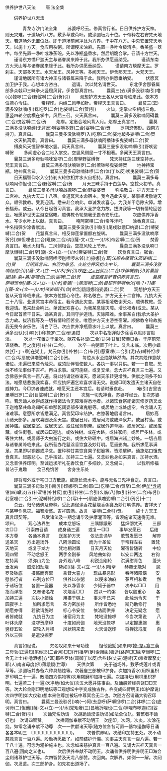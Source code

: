  供养护世八天法
　　唐 法全集




　　供养护世八天法

　　　　青龙寺沙门法全集
　　苏婆呼经云。修真言行者。日日供养护方天神。则无灾难。于道场外八方。敷茅草或荷叶。或涂圆坛为十位。于帝释左右安梵天地天。若道场外无置位处。即于道场前闲净处为方界。于中在八方。中央安置梵天地天。以施十方天。食应用杂粥。所谓粳米油麻。先置一净叶令极清净。香美盛一器中。每坐先置一净叶或净荼碗。先以净瓶盛香水。然后胡跪合掌。召请十方世天。
　　谨请东方憍尸迦天主与诸眷属来降于此。我所办供愿垂纳受。
　　谨请东南方火天山等与诸眷属来降于此。我所办供愿垂纳受。
　　谨请南方琰摩天主。罗刹主。天部多天王。水天龙王。风神王等。多闻天王。伊舍那天王。大梵天王。
　　谨请地居所有诸大神王与诸眷属来降于此。我所办供愿垂纳受。
　　伏愿冥加卫护于我。心想本方咨白。
　　退请。次以梵名请世天。
　　东北伊舍那眷属部多众戟印三昧拳火竖屈风背。伊舍那真言曰。
　　曩莫三(去)满多没驮喃(引)噜(心)捺啰(二合)野娑嚩(二合)贺(引)
　　观想护方天王各从天宫降临来此。依本方位摽心令住。
　　帝释印。内缚二风申如针。帝释天王真言曰。
　　曩莫三(去)满多没驮喃(引)铄吃罗(二合)也娑嚩(二合)贺(引)
　　火仙。定掌火空相捻三角。惠竖四轮空度横在掌中。风屈三召。火天真言曰。
　　曩莫三满多没驮喃阿碍曩(二合)曳娑嚩(二合)贺
　　焰摩。定惠合地风背入月。焰摩王真言曰。
　　曩莫三满多没驮喃缚(无背反)嚩娑嚩多野(二合)娑嚩(二合)贺
　　罗刹恐怖形。西南方持刀。真言曰。
　　曩莫三曼多没驮喃罗(入)吃察(二合)娑地跛多娑嚩(二合)贺
　　水天执罥索。真言曰。
　　曩莫三满多母驮喃阿播钵多曳娑嚩(二合)贺
　　缚庾风天憧智拳地水竖。风天真言曰。
　　曩莫三曼多没驮喃嚩(引)野吠娑嚩贺
　　多闻虚心合二地入掌交。空竖风侧屈一寸不相著。多闻天王真言曰。
　　曩莫三满多母驮喃味室啰(二合)摩拏野娑缚贺
　　梵天持红莲三昧空持水。梵王真言曰。
　　曩莫三满多母驮喃钵罗(二合)若钵哆曳娑缚贺
　　地神持宝瓶。地神真言曰。
　　曩莫三曼多母驮喃钵啰(二合)体(丁以反)吠曳娑嚩(二合)贺
　　日天福智仰水入空持刹火轮欲相并水火自相持。真言曰。
　　曩莫三满多母驮喃阿你怛也(二合)野娑嚩(二合)贺
　　月天三昧手持于白莲华。空捻火初节。真言曰。
　　曩莫三曼多母驮喃战捺啰(二合)野娑婆贺
　　称名敬白。护方天王十二宫神。九执大天二十八宿。业道冥宫本命宿主。我今遇此灾变。某事相凌敬谢天众。顺佛教敕。受我迎请。悉来赴会响此。单诚发欢喜心。为我某甲息除灾障。增长福寿。或云。从今日起首习真言。我承大圣护念力故。拔济我等一切有情轮回苦业。唯愿护世天主游空宿曜。顺佛教令轮施我无畏令安乐住。
　　次应供养净香水。写少水叶上以献。真言曰。
　　唵阿密哩(二合)帝吽泮吒
　　涂香真言曰。中名指弹少涂香献淡。
　　曩莫三曼多没驮(引)喃(引)尾戍驮誐□纳婆(二合)嚩娑嚩(二合)贺
　　花鬘真言曰。相反仰莲掌置额右旋转。
　　曩莫三满多没驮喃摩贺(引)妹怛哩也(二合)毗庾(二合)讷[(薩-文+(立-一))/木]帝娑嚩(二合)贺
　　焚香真言曰。地水火相背。二风侧相合。空捻风轮上节开。
　　曩莫三满多没驮喃□摩驮怛嚩(二合)拏[(薩-文+(立-一))/木]帝娑嚩(二合)贺
　　饮食真言曰。密合。
　　曩莫三满多没驮喃阿啰啰迦啰啰末邻(上)捺娜[方*耳]沫捺祢摩贺沫沥娑嚩(二合)贺
　　灯明真言曰。右羽为拳竖。火轮空押风捻火中节。
　　曩莫三满多没驮喃怛他(引)[(薩-文+(立-一))/木]多(引)啰[吃-乙+日](二合)娑叵(二合)啰儜嚩婆(引)娑曩誐誐[猱-柔+弟]那哩也(二合)娑嚩(二合)贺
　　虚空藏菩萨普供养真言曰。
　　曩莫萨嚩怛他[(薩-文+(立-一))/木]帝骠(一)尾湿嚩(二合)目契弊萨嚩他欠[嗚-?+?]娜[(薩-文+(立-一))/木]帝娑颇(引)你[牟*含]誐誐娜钩娑婆(二合)贺
　　观想护方天王各从天宫降临来此。依本方位摽心令住。称名敬白。护方天王十二宫神。九执大天二十八宿。业道冥宫本命宿主。我今遇此灾变。某事相凌敬谢天众。顺佛教敕。受我迎请。悉来赴会响此。单诚发欢喜心。为我某息除灾障。增长福寿(或云。某从今日起首若干日来。诵某真言。其间守护道场。灭除障难。余事某白)我承大圣护念力故。拔济我等及一切有情轮回苦业。唯愿护方天主游空宿曜。顺佛教令轮故施我无畏令安乐住。请白了已。次应供养净瓶香水叶上以献。真言曰。
　　曩莫三满多没驮(引)喃(引)印捺罗(二合)邪遏钳
　　次以中名指弹献少涂香以献即言献淡。
　　次以一花置之于坐次。献花名补涩(二合)甘(补甘反)焚董□香。于座前梵语烧香。号之度(引)补甘(二合)。
　　次卒一杓粥置于叶上。又言未临。次用小蜡烛[打-丁+乖]在粥上。梵云你(引)补甘(二合)布(引)惹室哩(二合引)泥(去)嚩补怛啰(二合)写扇底俱噜娑嚩(二合引)贺。
　　每位从水至烛献毕然向。其次其烛作意献诸位。未遍已来莫令烛灭。或须助伴驱使数人。各执一事以只供。若一一自取。恐烛不终法事似不吉祥。再白求事。或可施绕。或复安坐。念大吉祥真言三七遍。又念佛慈护真言一百八遍。将此持诵饶益诸天。愿诸天乐转更增胜。供献之间多不如法。唯愿慈悲施我欢喜。师应执炉遍乞欢喜求请无灾。说偈□明发遣天主诸天自在威神力。今□求者速成就。唯愿天主还本宫后。若请时垂哀赴。
　　唵(引)吉里吉里嚩日罗(二合)目娑嚩(二合)贺(引)
　　次施一切鬼神食。苏婆呼经云。复次苏婆呼。若念诵人欲得成就作持诸法令无障难得悉地者。以诸饮食祭祀诸天修罗药叉龙王迦噜拏共命鸟羯吒布单那乾闼婆部多诸鬼魅等。或居地上或处虚空。令念诵人无诸难事。意愿所求皆悉满足。真言契印牢结护。右膝著地启请言曰。
　　居妙高山诸天部多。居欢喜园及余天宫。或居日月。或居河海或陂泽泉井。或居村落。或居神庙。或居空室。或居天室。或住伽蓝制帝。或居外道草庵。或居家室。或居库藏。或住街巷。或居四□道边。或依独树。或在大路。或住冢间。或居尸多林。或寄住大林。或居师子大虫游行之处。或住大砂碛中。或居海洲诸上妙处。一切咨居与诸眷属降临来此。我所营办花鬘涂香饮食及妙灯明。愿垂影向。我所求愿事满足。其果即以铜器或净瓫。置种种甘美饮食果子甜脆等。皆须擘碎。诵施焰口饿鬼食真言。起慈悲心。己手按盆。加持三二七遍。又念妙色身如来真言。加持水洒。又念普供养印明。至诚运求所礼花香饮食广多细妙。又念偈曰。
　　以我所修福　　普沾于鬼趣
　　食已免饥苦　　舍身生乐处

　　即将障外或于宅□□方散施。或施长流水中。施与无名□鬼神食之。真言曰。
　　曩莫三满多母驮(引)南(引)印娜啰(二合)耶(二)仡哩(二合)贺拏(二合)伊[牟*含](引三)遏钳(四)巘淡(五)补涩钳(补甘反)度(引)补甘(二合引)么临(八)你(引)补甘(二合)布(引)若室哩(二合引十)泥嚩补怛啰(二合)写(十一)扇底俱噜娑嚩(二合引)贺(引十二)
　　总云。归命诸佛及帝释。受此遏伽涂香花鬘烧香粥食及妙灯明供养。吉祥天子与某甲作息灾。福智增盛。吉祥圆满。故言　娑嚩(二合引)贺。
　　施十方天王真言印契等。
　　凡受诸法及一期念诵毕及护摩灌顶等。皆须施诸天速得无难。颂曰。
　　观心法界生　　成本忿怒坛
　　三隅娜誐形　　猛炽彻梵天
　　三部次□□　　引索四召请
　　成身诵三遍　　或复一□□
　　事毕发愿已　　后结本方尊
　　各诵本真言　　送圣护方天
　　依法念诵毕　　歌赞发愿已
　　解界送圣天　　方出道场外
　　八隅涂圆坛　　而为十圣位
　　于帝释左右　　置梵天地天
　　或复于龙方　　梵地相对置
　　日天月天位　　曜宿皆随转
　　中位观四臂　　不动忿怒王
　　两手金刚拳　　风地曲如钩
　　以安口两边　　右钩左持索
　　须弥山为坐　　身外现八峰
　　利锐金刚轮　　洪满绀青色
　　蓬头垂发索　　威焰如劫烧
　　势如[(薩-文+(立-一))/木]噜拏　　赫奕无能对
　　魔罗及钵底　　摄怖而奔窜
　　乘昔大誓力　　现兹暴恶形
　　吞哗诸障恼　　安慰修行者
　　布列方位已　　供养以杂粥
　　以粳米油麻　　菉豆相和煮
　　然于诸坛位　　各置一瓷器
　　先以净香水　　少倾于器中
　　次奉以□□　　用指而弹指
　　又奉诸名花　　次烧香□□
　　然以一杓粥　　皆以殷重心
　　各加持三遍　　次执小蜡烛
　　用摄于粥上　　事未毕已来
　　此烛勿令灭　　于圆寂字上
　　加所求愿言　　圣力密加持
　　所作皆悉地　　斯乃助修行
　　独期愿亦得　　若欲请施时
　　标心令安位　　依法而供养
　　决定无疑念　　愿者皆成就
　　九执日为主　　诸宿月为主
　　梵地没捺啰　　今当次第说
　　八叶钵头摩　　没啰贺摩印
　　十度如阏伽　　地天没捺啰
　　以定握惠腕　　惠竖舒五轮
　　空轮入月横　　风状钩来去
　　火天请送印　　将禅捻戒度
　　向外以三弹　　是遣没捺罗

　　真言如经说。
　　梵名叹如来十号功德
　　怛他誐姤(如来)啰[韓-韋+翕](应供)三藐三母驮(正遍知)尾你耶(二合月)□□(行)播拏(足)索誐姤(善逝)路迦□□姤拏怛啰(二合无上士)补噜洒娜[方*耳]耶些罗体(调御丁以反)舍些跢(丈夫)泥嚩(天)难者摩拏史耶(人)南者母度(佛)薄誐鑁(世尊)
　　天供次第
　　先于道场外。敷茅或莲叶或青草等。涂圆坛并办备六种具蜡烛等。次著座三部被甲护身。次加持香水(用枳里枳罗印明二十一遍。散洒四方供物等)次用羯磨印加持七遍。次加持坛(用枳里枳罗明。七遍若二十一遍)次净地(如大仪)次五大愿并陈事由。及诵般若经典饶□□天等。次大轮金刚印明地坛等□观想坛中字变成独古杵。杵变成四臂明王(如护摩说)次四字明(如大仪轨)想本来住尊加被坛中尊冥合无二也。次随方召请诵大钩召印明。真言曰。
　　曩莫三曼没驮(引)喃(一)阿(去息呼)萨嚩怛啰(二合)钵啰(二合)底诃谛(二)怛他[(薩-文+(立-一))/木]党矩奢(三)昌地折哩也(二合)钵哩布啰迦(四)娑嚩(二合)贺(引)
　　次诵梵名劝请　次胡跪诵漠语劝谒(如法全仪轨。若繁者不诵好也)　次诵四智赞。
　　次捧阏伽奉献不动明王　次座印。次网。次炎。次涂花烧。如常念诵奉献不动尊　次一一供献诸天等(随方位各各可置一器每遏伽等日诵各各本明三　□□□□□□□□□□)。
　　次普供养明。次结印加持五处。次不动慈救真言一百八遍。殷勤祈愿数了。如前结护忏悔。次事主天真言一百八遍。若一千八十遍。可念为灌护施主也。次念如来慈护真言一百八遍。又诵大吉祥天真言一百八遍(回向之义也)。
　　次后供养奉献不动明王。次诵普供养明供养明王□海会尘刹诸尊护世天等。次四智赞及天龙八部赞。次回向。次解界。如例一一解。次阏伽。次发遣。次三部护身。如先初出道场了。


